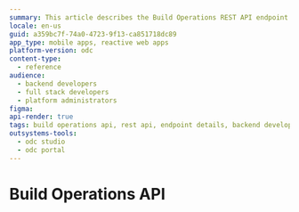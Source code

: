 ```yaml
---
summary: This article describes the Build Operations REST API endpoint details.
locale: en-us
guid: a359bc7f-74a0-4723-9f13-ca851718dc89
app_type: mobile apps, reactive web apps
platform-version: odc
content-type:
  - reference
audience:
  - backend developers
  - full stack developers
  - platform administrators
figma:
api-render: true
tags: build operations api, rest api, endpoint details, backend development, full stack development
outsystems-tools:
  - odc studio
  - odc portal
---
```

# Build Operations API

<style>
#b3-b4-b1-InjectHTMLWrapper {height: auto!important}
.image-zoom div div{height: auto!important}
rapi-doc::part(section-overview-title) {display: none}
</style>

<rapi-doc spec-url = 'resources/build-ops-api-v1-public.json'  theme = 'light' nav-bg-color = '#fff' show-header = 'false'  show-info = 'true'  allow-authentication ='false'  allow-server-selection = 'true' default-api-server = 'https://{odc-portal-domain}/api/identity/v1'  allow-api-list-style-selection ='false' render-style = 'view' layout = 'column' show-method-in-nav-bar = 'as-plain-text' use-path-in-nav-bar = 'true' allow-spec-file-download = 'true' show-side-nav = 'true' allow-try='false' regular-font = 'NotoSans' primary-color = '#242320' bg-color = '#fff' text-color = '#4D4D49' mono-font = 'monospace' allow-schema-description-expand-toggle = 'false' schema-style = 'tree' schema-description-expanded = 'true' default-schema-tab = 'schema'>
</rapi-doc>
